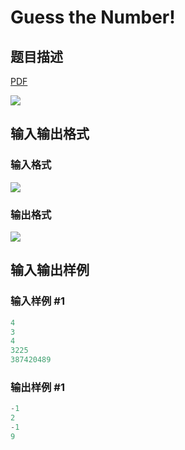# Guess the Number!

## 题目描述

[problemUrl]: https://uva.onlinejudge.org/index.php?option=com_onlinejudge&Itemid=8&category=14&page=show_problem&problem=1216

[PDF](https://uva.onlinejudge.org/external/102/p10275.pdf)

![](https://cdn.luogu.com.cn/upload/vjudge_pic/UVA10275/e34e605aa5080db4d13d615968c8e6f1da98d80e.png)

## 输入输出格式

### 输入格式

![](https://cdn.luogu.com.cn/upload/vjudge_pic/UVA10275/0a85f2c7a4fe92558867594160f638ef319704c5.png)

### 输出格式

![](https://cdn.luogu.com.cn/upload/vjudge_pic/UVA10275/c0004ddc28f755147cbb9e41a5c495ba83f3e767.png)

## 输入输出样例

### 输入样例 #1

```cpp
4
3
4
3225
387420489
```


### 输出样例 #1

```cpp
-1
2
-1
9
```


